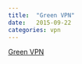 ```yaml
---
title:  "Green VPN"
date:   2015-09-22
categories: vpn
---
```


<a href="http://www.toinka.com/greenvpn" target="_blank">Green VPN</a>
